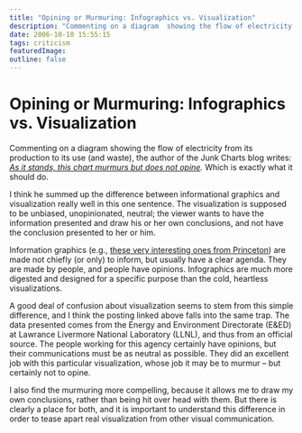 ```yaml
---
title: "Opining or Murmuring: Infographics vs. Visualization"
description: "Commenting on a diagram  showing the flow of electricity from its production to its use (and waste), the author of the Junk Charts blog writes: As it stands, this chart murmurs but does not opine. Which is exactly what it should do."
date: 2006-10-10 15:55:15
tags: criticism
featuredImage: 
outline: false
---
```


# Opining or Murmuring: Infographics vs. Visualization

Commenting on a diagram showing the flow of electricity from its production to its use (and waste), the author of the Junk Charts blog writes: <a href="http://junkcharts.typepad.com/junk_charts/2006/10/graphical_equit_2.html"><em>As it stands, this chart murmurs but does not opine</em></a><em>.</em> Which is exactly what it should do.

I think he summed up the difference between informational graphics and visualization really well in this one sentence. The visualization is supposed to be unbiased, unopinionated, neutral; the viewer wants to have the information presented and draw his or her own conclusions, and not have the conclusion presented to her or him.

Information graphics (e.g., <a href="http://www.princeton.edu/~ina/infographics/index.html">these very interesting ones from Princeton</a>) are made not chiefly (or only) to inform, but usually have a clear agenda. They are made by people, and people have opinions. Infographics are much more digested and designed for a specific purpose than the cold, heartless visualizations.

A good deal of confusion about visualization seems to stem from this simple difference, and I think the posting linked above falls into the same trap. The data presented comes from the Energy and Environment Directorate (E&amp;ED) at Lawrance Livermore National Laboratory (LLNL), and thus from an official source. The people working for this agency certainly have opinions, but their communications must be as neutral as possible. They did an excellent job with this particular visualization, whose job it may be to murmur – but certainly not to opine.

I also find the murmuring more compelling, because it allows me to draw my own conclusions, rather than being hit over head with them. But there is clearly a place for both, and it is important to understand this difference in order to tease apart real visualization from other visual communication.


<PostedBy />


